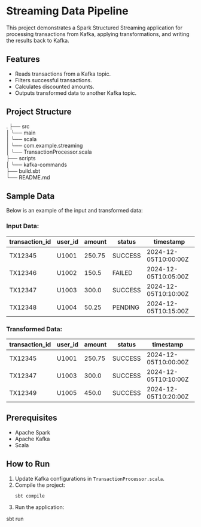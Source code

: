 # Streaming Data Pipeline

This project demonstrates a Spark Structured Streaming application for processing transactions from Kafka, applying transformations, and writing the results back to Kafka.

## Features
- Reads transactions from a Kafka topic.
- Filters successful transactions.
- Calculates discounted amounts.
- Outputs transformed data to another Kafka topic.

## Project Structure
.
├── src  
│   └── main  
│       └── scala  
│           └── com.example.streaming  
│               └── TransactionProcessor.scala  
├── scripts  
│   └── kafka-commands  
├── build.sbt  
└── README.md  

## Sample Data

Below is an example of the input and transformed data:

### Input Data:
| transaction_id | user_id | amount | status  | timestamp           |
|----------------|---------|--------|---------|---------------------|
| TX12345        | U1001   | 250.75 | SUCCESS | 2024-12-05T10:00:00Z |
| TX12346        | U1002   | 150.5  | FAILED  | 2024-12-05T10:05:00Z |
| TX12347        | U1003   | 300.0  | SUCCESS | 2024-12-05T10:10:00Z |
| TX12348        | U1004   | 50.25  | PENDING | 2024-12-05T10:15:00Z |

### Transformed Data:
| transaction_id | user_id | amount | status  | timestamp           | discounted_amount |
|----------------|---------|--------|---------|---------------------|-------------------|
| TX12345        | U1001   | 250.75 | SUCCESS | 2024-12-05T10:00:00Z | 225.675           |
| TX12347        | U1003   | 300.0  | SUCCESS | 2024-12-05T10:10:00Z | 270.0             |
| TX12349        | U1005   | 450.0  | SUCCESS | 2024-12-05T10:20:00Z | 405.0             |

## Prerequisites
- Apache Spark
- Apache Kafka
- Scala

## How to Run
1. Update Kafka configurations in `TransactionProcessor.scala`.
2. Compile the project:
   ```bash
   sbt compile
3.	Run the application:

   sbt run
